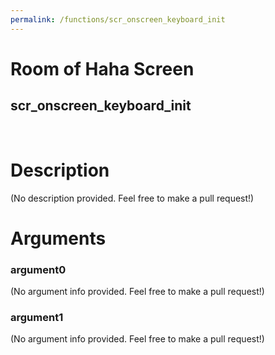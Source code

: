 ```yaml
---
permalink: /functions/scr_onscreen_keyboard_init
---
```

# Room of Haha Screen  
## scr_onscreen_keyboard_init  
&nbsp;  
# Description  
(No description provided. Feel free to make a pull request!) 
&nbsp;  
# Arguments
### argument0
(No argument info provided. Feel free to make a pull request!)
&nbsp;  
### argument1
(No argument info provided. Feel free to make a pull request!)
&nbsp;  


